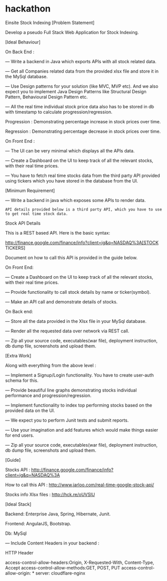 # hackathon

Einsite Stock Indexing
[Problem Statement]

Develop a pseudo Full Stack Web Application for Stock Indexing.

[Ideal Behaviour]

On Back End :

— Write a backend in Java which exports APIs with all stock related data.

— Get all Companies related data from the provided xlsx file and store it in the MySql database.

— Use Design patterns for your solution (like MVC, MVP etc). And we also expect you to implement Java Design Patterns like Structural Design Pattern, Behavioural Design Pattern etc.

— All the real time individual stock price data also has to be stored in db with timestamp to calculate progression/regression.

Progression : Demonstrating percentage increase in stock prices over time.

Regression : Demonstrating percentage decrease in stock prices over time.

On Front End :

— The UI can be very minimal which displays all the APIs data.

— Create a Dashboard on the UI to keep track of all the relevant stocks, with their real time prices.

— You have to fetch real time stocks data from the third party API provided using tickers which you have stored in the database from the UI.

[Minimum Requirement]

— Write a backend in java which exposes some APIs to render data.

    API details provided below is a third party API, which you have to use to get real time stock data.
Stock API Details

This is a REST based API. Here is the basic syntax:

http://finance.google.com/finance/info?client=ig&q=NASDAQ%3A[STOCK TICKERS]

Document on how to call this API is provided in the guide below.

On Front End:

— Create a Dashboard on the UI to keep track of all the relevant stocks, with their real time prices.

— Provide functionality to call stock details by name or ticker(symbol).

— Make an API call and demonstrate details of stocks.

On Back end:

— Store all the data provided in the Xlsx file in your MySql database.

— Render all the requested data over network via REST call.

— Zip all your source code, executables(war file), deployment instruction, db dump file, screenshots and upload them.

[Extra Work]

Along with everything from the above level :

— Implement a Signup/Login functionality. You have to create user-auth schema for this.

— Provide beautiful line graphs demonstrating stocks individual performance and progression/regression.

— Implement functionality to index top performing stocks based on the provided data on the UI.

— We expect you to perform Junit tests and submit reports.

— Use your imagination and add features which would make things easier for end users.

— Zip all your source code, executables(war file), deployment instruction, db dump file, screenshots and upload them.

[Guide]

Stocks API : http://finance.google.com/finance/info?client=ig&q=NASDAQ%3A

How to call this API : http://www.jarloo.com/real-time-google-stock-api/

Stocks info Xlsx files : http://hck.re/oUVSlU

[Ideal Stack]

Backend: Enterprise Java, Spring, Hibernate, Junit.

Frontend: AngularJS, Bootstrap.

Db: MySql

— Include Content Headers in your backend :

HTTP Header

access-control-allow-headers:Origin, X-Requested-With, Content-Type, Accept
access-control-allow-methods:GET, POST, PUT
access-control-allow-origin: *
server: cloudflare-nginx
